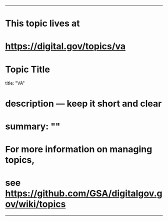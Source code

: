 
---
# This topic lives at
# https://digital.gov/topics/va

# Topic Title
title: "VA"

# description — keep it short and clear
# summary: ""


# For more information on managing topics,
# see https://github.com/GSA/digitalgov.gov/wiki/topics
---